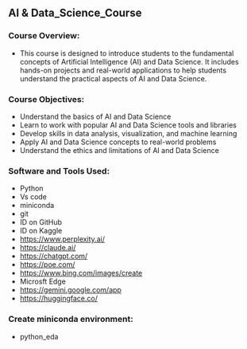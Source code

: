 ## AI & Data_Science_Course

### Course Overview:
- This course is designed to introduce students to the fundamental concepts of Artificial Intelligence (AI) and Data Science. It includes hands-on projects and real-world applications to help students understand the practical aspects of AI and Data Science.

### Course Objectives:
- Understand the basics of AI and Data Science
- Learn to work with popular AI and Data Science tools and libraries 
- Develop skills in data analysis, visualization, and machine learning
- Apply AI and Data Science concepts to real-world problems
- Understand the ethics and limitations of AI and Data Science

### Software and Tools Used:
- Python
- Vs code
- miniconda
- git
- ID on GitHub
- ID on Kaggle
- https://www.perplexity.ai/
- https://claude.ai/
- https://chatgpt.com/
- https://poe.com/
- https://www.bing.com/images/create
- Microsft Edge
- https://gemini.google.com/app
- https://huggingface.co/

### Create miniconda environment:
- python_eda